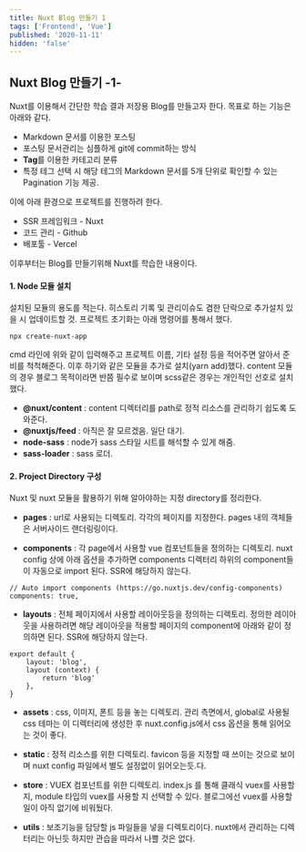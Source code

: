 ```yaml
---
title: Nuxt Blog 만들기 1
tags: ['Frontend', 'Vue']
published: '2020-11-11'
hidden: 'false'
---
```



## Nuxt Blog 만들기 -1-
Nuxt를 이용해서 간단한 학습 결과 저장용 Blog를 만들고자 한다. 목표로 하는 기능은 아래와 같다.

+ Markdown 문서를 이용한 포스팅
+ 포스팅 문서관리는 심플하게 git에 commit하는 방식
+ **Tag**를 이용한 카테고리 분류
+ 특정 테그 선택 시 해당 테그의 Markdown 문서를 5개 단위로 확인할 수 있는 Pagination 기능 제공.

이에 아래 환경으로 프로젝트를 진행하려 한다.

+ SSR 프레임워크 - Nuxt
+ 코드 관리 - Github
+ 배포툴 - Vercel

이후부터는 Blog를 만들기위해 Nuxt를 학습한 내용이다.

#### 1. Node 모듈 설치
설치된 모듈의 용도를 적는다. 히스토리 기록 및 관리이슈도 겸한 단락으로 추가설치 있을 시 업데이트할 것. 프로젝트 초기화는 아래 명령어를 통해서 했다.
```
npx create-nuxt-app
```
cmd 라인에 위와 같이 입력해주고 프로젝트 이름, 기타 설정 등을 적어주면 알아서 준비를 척척해준다. 이후 하기와 같은 모듈을 추가로 설치(yarn add)했다. content 모듈의 경우 블로그 목적이라면 반쯤 필수로 보이며 scss같은 경우는 개인적인 선호로 설치했다.
+ **@nuxt/content** : content 디렉터리를 path로 정적 리소스를 관리하기 쉽도록 도와준다.
+ **@nuxtjs/feed** : 아직은 잘 모르겠음. 일단 대기.
+ **node-sass** : node가 sass 스타일 시트를 해석할 수 있게 해줌.
+ **sass-loader** : sass 로더.

#### 2. Project Directory 구성
Nuxt 및 nuxt 모듈을 활용하기 위해 알아야하는 지정 directory를 정리한다.

+ **pages** : url로 사용되는 디렉토리. 각각의 페이지를 지정한다. pages 내의 객체들은 서버사이드 랜더링링이다.

+ **components** : 각 page에서 사용할 vue 컴포넌트들을 정의하는 디렉토리. nuxt config 상에 아래 옵션을 추가하면 components 디렉터리 하위의 component들이 자동으로 import 된다. SSR에 해당하지 않는다.
```
// Auto import components (https://go.nuxtjs.dev/config-components)
components: true,
```

+ **layouts** : 전체 페이지에서 사용할 레이아웃등을 정의하는 디렉토리. 정의한 레이아웃을 사용하려면 해당 레이아웃을 적용할 페이지의 component에 아래와 같이 정의하면 된다. SSR에 해당하지 않는다.
```
export default {
	layout: 'blog',
	layout (context) {
		return 'blog'
	},
}
```

+ **assets** : css, 이미지, 폰트 등을 놓는 디렉토리. 관리 측면에서, global로 사용될 css 테마는 이 디렉터리에 생성한 후 nuxt.config.js에서 css 옵션을 통해 읽어오는 것이 좋다.

+ **static** : 정적 리소스를 위한 디렉토리. favicon 등을 지정할 때 쓰이는 것으로 보이며 nuxt config 파일에서 별도 설정없이 읽어오는듯.다.

+ **store** : VUEX 컴포넌트를 위한 디렉토리. index.js 를 통해 클래식 vuex를 사용할 지, module 타입의 vuex를 사용할 지 선택할 수 있다. 블로그에선 vuex를 사용할 일이 아직 없기에 비워뒀다.

+ **utils** : 보조기능을 담당할 js 파일들을 넣을 디렉토리이다. nuxt에서 관리하는 디렉터리는 아닌듯 하지만 관습을 따라서 나쁠 것은 없다.
